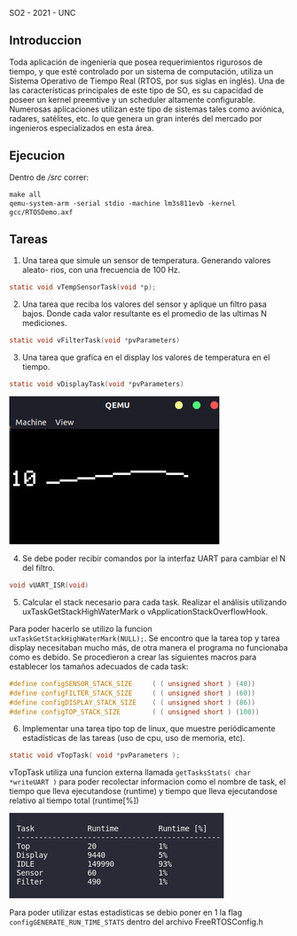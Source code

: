 SO2 - 2021 - UNC

## Introduccion
Toda aplicación de ingenierı́a que posea requerimientos rigurosos de tiempo, y
que esté controlado por un sistema de computación, utiliza un Sistema Operativo
de Tiempo Real (RTOS, por sus siglas en inglés). Una de las caracterı́sticas
principales de este tipo de SO, es su capacidad de poseer un kernel preemtive y
un scheduler altamente configurable. Numerosas aplicaciones utilizan este tipo
de sistemas tales como aviónica, radares, satélites, etc. lo que genera un gran
interés del mercado por ingenieros especializados en esta área.

## Ejecucion
Dentro de */src* correr:

```
make all
qemu-system-arm -serial stdio -machine lm3s811evb -kernel gcc/RTOSDemo.axf
```

## Tareas

1. Una tarea que simule un sensor de temperatura. Generando valores aleato-
rios, con una frecuencia de 100 Hz.
```C
static void vTempSensorTask(void *p);
```
2. Una tarea que reciba los valores del sensor y aplique un filtro pasa bajos.
Donde cada valor resultante es el promedio de las ultimas N mediciones.
```C
static void vFilterTask(void *pvParameters)
```
3. Una tarea que grafica en el display los valores de temperatura en el tiempo.

```C
static void vDisplayTask(void *pvParameters)
```
![QEMU](./src/img/QEMU.png "QEMU display")
   
4. Se debe poder recibir comandos por la interfaz UART para cambiar el N
del filtro.

```C
void vUART_ISR(void) 
```

5. Calcular el stack necesario para cada task. Realizar el análisis utilizando
uxTaskGetStackHighWaterMark o vApplicationStackOverflowHook.

Para poder hacerlo se utilizo la funcion
```uxTaskGetStackHighWaterMark(NULL);```. Se encontro que la tarea top y tarea display necesitaban mucho más, de otra manera el programa no funcionaba como es debido. Se procedieron a crear las siguientes macros para establecer los tamaños adecuados de cada task:

```C
#define configSENSOR_STACK_SIZE     ( ( unsigned short ) (40))  
#define configFILTER_STACK_SIZE     ( ( unsigned short ) (60)) 
#define configDISPLAY_STACK_SIZE    ( ( unsigned short ) (86))
#define configTOP_STACK_SIZE        ( ( unsigned short ) (100)) 
```

6. Implementar una tarea tipo top de linux, que muestre periódicamente
estadı́sticas de las tareas (uso de cpu, uso de memoria, etc).

```C
static void vTopTask( void *pvParameters );
```
vTopTask utiliza una funcion externa llamada ```getTasksStats( char *writeUART )``` para poder recolectar informacion como el nombre de task, el tiempo que lleva ejecutandose (runtime) y tiempo que lleva ejecutandose relativo al tiempo total (runtime[%])


![Top stats](src/img/img1.png)

Para poder utilizar estas estadisticas se debio poner en 1 la flag  ```configGENERATE_RUN_TIME_STATS``` dentro del archivo FreeRTOSConfig.h
